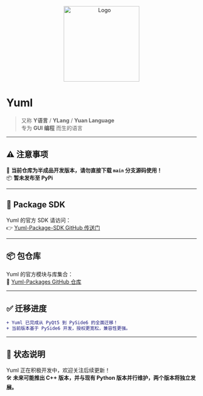 <p align="center">
  <img src="https://raw.githubusercontent.com/xYuan20d/files/refs/heads/main/logo1.png" alt="Logo" width="200"/>
</p>

# Yuml

> 又称 **Y语言** / **YLang** / **Yuan Language**  
> 专为 **GUI 编程** 而生的语言

---

## ⚠️ 注意事项

🚧 **当前仓库为半成品开发版本，请勿直接下载 `main` 分支源码使用！**  
📦 **暂未发布至 PyPi**

---

## 🔧 Package SDK

Yuml 的官方 SDK 请访问：  
👉 [Yuml-Package-SDK GitHub 传送门](https://github.com/xYuan20d/Yuml-Package-SDK)

---

## 📦 包仓库

Yuml 的官方模块与库集合：  
🧰 [Yuml-Packages GitHub 仓库](https://github.com/xYuan20d/Yuml-Packages)

---

## ✅ 迁移进度

```diff
+ Yuml 已完成从 PyQt5 到 PySide6 的全面迁移！
+ 当前版本基于 PySide6 开发，授权更宽松，兼容性更强。
```

---

## 📅 状态说明

Yuml 正在积极开发中，欢迎关注后续更新！  
🛠️ **未来可能推出 C++ 版本，并与现有 Python 版本并行维护，两个版本将独立发展。**